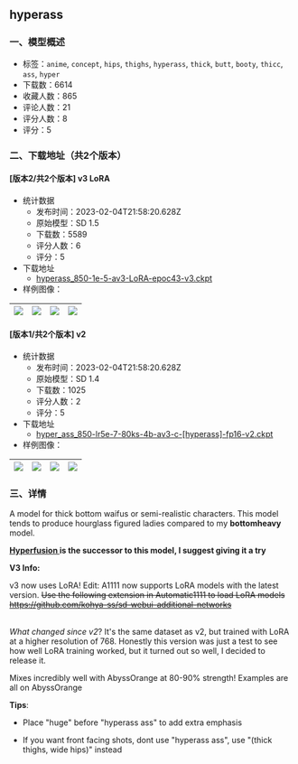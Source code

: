 ## hyperass
### 一、模型概述

- 标签：`anime`, `concept`, `hips`, `thighs`, `hyperass`, `thick`, `butt`, `booty`, `thicc`, `ass`, `hyper`
- 下载数：6614
- 收藏人数：865
- 评论人数：21
- 评分人数：8
- 评分：5

### 二、下载地址（共2个版本）

#### [版本2/共2个版本] v3 LoRA

- 统计数据
  - 发布时间：2023-02-04T21:58:20.628Z
  - 原始模型：SD 1.5
  - 下载数：5589
  - 评分人数：6
  - 评分：5
- 下载地址
  - [hyperass_850-1e-5-av3-LoRA-epoc43-v3.ckpt](https://civitai.com/api/download/models/5656)
- 样例图像：

| <img src="https://image.civitai.com/xG1nkqKTMzGDvpLrqFT7WA/715353ee-3811-4165-e568-a9c437b25500/width=450/45977.jpeg" /> | <img src="https://image.civitai.com/xG1nkqKTMzGDvpLrqFT7WA/169e440a-76d2-42f4-c77a-55b1d0280500/width=450/45976.jpeg" /> | <img src="https://image.civitai.com/xG1nkqKTMzGDvpLrqFT7WA/8e3f5606-d051-443f-db8f-ea2af3d55f00/width=450/45975.jpeg" /> | <img src="https://image.civitai.com/xG1nkqKTMzGDvpLrqFT7WA/2a0e0eb8-4c89-48d6-6262-212b47392000/width=450/45974.jpeg" /> |
| ---- | ---- | ---- | ---- |

#### [版本1/共2个版本] v2

- 统计数据
  - 发布时间：2023-02-04T21:58:20.628Z
  - 原始模型：SD 1.4
  - 下载数：1025
  - 评分人数：2
  - 评分：5
- 下载地址
  - [hyper_ass_850-lr5e-7-80ks-4b-av3-c-[hyperass]-fp16-v2.ckpt](https://civitai.com/api/download/models/1210)
- 样例图像：

| <img src="https://image.civitai.com/xG1nkqKTMzGDvpLrqFT7WA/4db0f5f1-1210-4cae-23e3-db22114dc700/width=450/9893.jpeg" /> | <img src="https://image.civitai.com/xG1nkqKTMzGDvpLrqFT7WA/1e0f00f5-9c19-438e-234e-f018d64d5600/width=450/15819.jpeg" /> | <img src="https://image.civitai.com/xG1nkqKTMzGDvpLrqFT7WA/07b764f4-8f92-41f0-ff35-648b9b140a00/width=450/15818.jpeg" /> | <img src="https://image.civitai.com/xG1nkqKTMzGDvpLrqFT7WA/2b8e79ca-7d9f-40d6-dff6-199b4d41d500/width=450/9895.jpeg" /> |
| ---- | ---- | ---- | ---- |


### 三、详情
<p>A model for thick bottom waifus or semi-realistic characters. This model tends to produce hourglass figured ladies compared to my <strong>bottomheavy</strong> model.</p><p></p><p><a target="_blank" rel="ugc" href="https://civitai.com/models/16928/hyperfusion-200k-images"><strong>Hyperfusion </strong></a><strong>is the successor to this model, I suggest giving it a try</strong></p><p></p><p><strong>V3 Info:</strong></p><p>v3 now uses LoRA! Edit: A1111 now supports LoRA models with the latest version. <s>Use the following extension in Automatic1111 to load LoRA models </s><a target="_blank" rel="ugc" href="https://github.com/kohya-ss/sd-webui-additional-networks"><s>https://github.com/kohya-ss/sd-webui-additional-networks</s></a></p><p><br /><em>What changed since v2</em>? It's the same dataset as v2, but trained with LoRA at a higher resolution of 768. Honestly this version was just a test to see how well LoRA training worked, but it turned out so well, I decided to release it.<br /></p><p>Mixes incredibly well with AbyssOrange at 80-90% strength! Examples are all on AbyssOrange<br /></p><p></p><p><strong>Tips</strong>:</p><ul><li><p>Place "huge" before "hyperass ass" to add extra emphasis</p></li><li><p>If you want front facing shots, dont use "hyperass ass", use "(thick thighs, wide hips)" instead</p></li></ul><p></p>